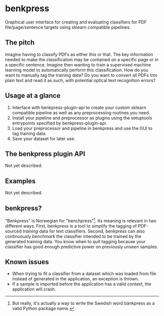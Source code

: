 # benkpress

Graphical user interface for creating and evaluating classifiers for PDF
file/page/sentence targets using sklearn compatible pipelines.


## The pitch

Imagine having to classify PDFs as either this or that. The key information needed to
make the classification may be contained on a specific page or in a specific sentence.
Imagine then wanting to train a supervised machine learning model to automatically
perform this classification. How do you want to manually tag the training data? Do
you want to convert all PDFs into plain text and read it as such, with potential
optical text recognition errors?

## Usage at a glance

1. Interface with benkpress-plugin-api to create your custom sklearn compatible pipeline
   as well as any preprocessing routines you need.
2. Install your pipeline and preprocessor as plugins using the setuptools entrypoints
   specified by benkpress-plugin-api.
3. Load your preprocessor and pipeline in benkpress and use the GUI to tag training data.
4. Save your dataset for later use.

## The benkpress plugin API

Not yet described.

## Examples

Not yet described.

## benkpress?

"Benkpress" is Norwegian for "benchpress"[^1]. Its meaning is relevant in two different
ways. First, benkpress is a tool to simplify the tagging  of PDF-sourced *training*
data for text classifiers. Second, benkpress can also
continuously *benchmark* the classifier intended to be trained by the generated
training data. You know when to quit tagging because your classifier has good
enough predictive power on previously unseen samples.

[^1]: But really, it's actually a way to write the Swedish word bänkpress as a
valid Python package name.

## Known issues

- When trying to fit a classifier from a dataset which was loaded from file instead
  of generated in the application, an exception is thrown.
- If a sample is imported before the application has a valid context, the application
  will crash.


